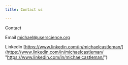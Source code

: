 ```yaml
---
title: Contact us

---
```

Contact

Email michael@userscience.org

Linkedin [https://www.linkedin.com/in/michaelcastleman/](https://www.linkedin.com/in/michaelcastleman/ "https://www.linkedin.com/in/michaelcastleman/")